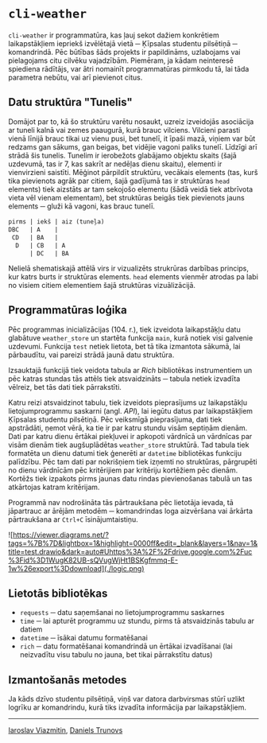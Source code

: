 # `cli-weather`

`cli-weather` ir programmatūra, kas ļauj sekot dažiem konkrētiem laikapstākļiem iepriekš izvēlētajā vietā ─ Ķīpsalas studentu pilsētiņā ─ komandrindā. Pēc būtības šāds projekts ir papildināms, uzlabojams vai pielagojams citu cilvēku vajadzībām. Piemēram, ja kādam neinteresē spiediena rādītājs, var ātri nomainīt programmatūras pirmkodu tā, lai tāda parametra nebūtu, vai arī pievienot citus.

## Datu struktūra "Tunelis"

Domājot par to, kā šo struktūru varētu nosaukt, uzreiz izveidojās asociācija ar tuneli kalnā vai zemes paaugurā, kurā brauc vilciens. Vilcieni parasti vienā līnijā brauc tikai uz vienu pusi, bet tunelī, it īpaši mazā, viņiem var būt redzams gan sākums, gan beigas, bet vidējie vagoni paliks tunelī. Līdzīgi arī strādā šis tunelis. Tunelim ir ierobežots glabājamo objektu skaits (šajā uzdevumā, tas ir 7, kas sakrīt ar nedēļas dienu skaitu), elementi ir vienvirzieni saistīti. Mēģinot pārpildīt struktūru, vecākais elements (tas, kurš tika pievienots agrāk par citiem, šajā gadījumā tas ir struktūras `head` elements) tiek aizstāts ar tam sekojošo elementu (šādā veidā tiek atbrīvota vieta vēl vienam elementam), bet struktūras beigās tiek pievienots jauns elements ─ gluži kā vagoni, kas brauc tunelī. 

```
pirms | iekš | aiz (tuneļa)
DBC   | A    |
 CD   | BA   |
  D   | CB   | A
      | DC   | BA
```

Nelielā shematiskajā attēlā virs ir vizualizēts strukrūras darbības princips, kur katrs burts ir struktūras elements. `head` elements vienmēr atrodas pa labi no visiem citiem elementiem šajā struktūras vizuālizācijā.

## Programmatūras loģika

Pēc programmas inicializācijas (104. r.), tiek izveidota laikapstāķļu datu glabātuve `weather_store` un startēta funkcija `main`, kurā notiek visi galvenie uzdevumi. Funkcija `test` netiek lietota, bet tā tika izmantota sākumā, lai pārbaudītu, vai pareizi strādā jaunā datu struktūra.

Izsauktajā funkcijā tiek veidota tabula ar *Rich* bibliotēkas instrumentiem un pēc katras stundas tās attēls tiek atsvaidzināts ─ tabula netiek izvadīta vēlreiz, bet tās dati tiek pārrakstīti. 

Katru reizi atsvaidzinot tabulu, tiek izveidots pieprasījums uz laikapstākļu lietojumprogrammu saskarni (angl. *API*), lai iegūtu datus par laikapstākļiem Ķīpsalas studentu pilsētiņā. Pēc veiksmīgā pieprasījuma, dati tiek apstrādāti, ņemot vērā, ka tie ir par katru stundu visām septiņām dienām. Dati par katru dienu ērtākai piekļuvei ir apkopoti vārdnīcā un vārdnīcas par visām dienām tiek augšuplādētas `weather_store` struktūrā. Tad tabula tiek formatēta un dienu datumi tiek ģenerēti ar `datetime` bibliotēkas funkciju palīdzību. Pēc tam dati par nokrišņiem tiek izņemti no struktūras, pārgrupēti no dienu vārdnīcām pēc kritērijiem par kritēriju kortēžiem pēc dienām. Kortēžs tiek izpakots pirms jaunas datu rindas pievienošanas tabulā un tas atkārtojas katram kritērijam.

Programmā nav nodrošināta tās pārtraukšana pēc lietotāja ievada, tā jāpartrauc ar ārējām metodēm ─ komandrindas loga aizvēršana vai ārkārta pārtraukšana ar `Ctrl+C` īsinājumtaistiņu.

![https://viewer.diagrams.net/?tags=%7B%7D&lightbox=1&highlight=0000ff&edit=_blank&layers=1&nav=1&title=test.drawio&dark=auto#Uhttps%3A%2F%2Fdrive.google.com%2Fuc%3Fid%3D1WugK82UB-sQVugWjHt1BSKgfmmq-E-1w%26export%3Ddownload](./logic.png)

## Lietotās bibliotēkas

- `requests` ─ datu saņemšanai no lietojumprogrammu saskarnes
- `time` ─ lai apturēt programmu uz stundu, pirms tā atsvaidzinās tabulu ar datiem
- `datetime` ─ īsākai datumu formatēšanai
- `rich` ─ datu formatēšanai komandrindā un ērtākai izvadīšanai (lai neizvadītu visu tabulu no jauna, bet tikai pārrakstītu datus)

## Izmantošanās metodes

Ja kāds dzīvo studentu pilsētiņā, viņš var datora darbvirsmas stūrī uzlikt logrīku ar komandrindu, kurā tiks izvadīta informācija par laikapstākļiem.

---

[Iaroslav Viazmitin](https://github.com/RTUtniy), [Daniels Trunovs](https://github.com/danielstrunovs)